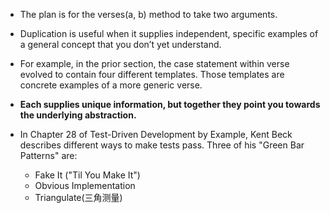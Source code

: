 + The plan is for the verses(a, b) method to take two arguments.

+ Duplication is useful when it supplies independent, specific examples of a general concept that you don’t yet understand.

+ For example, in the prior section, the case statement within verse evolved to contain four different templates. Those templates are concrete examples of a more generic verse.
+ **Each supplies unique information, but together they point you towards the underlying abstraction.**

+ In Chapter 28 of Test-Driven Development by Example, Kent Beck describes different ways to make tests pass. Three of his "Green Bar Patterns" are:
    + Fake It ("Til You Make It")
    + Obvious Implementation
    + Triangulate(三角测量)


